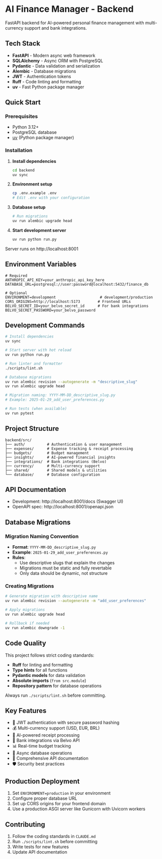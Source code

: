 # AI Finance Manager - Backend

FastAPI backend for AI-powered personal finance management with multi-currency support and bank integrations.

## Tech Stack

- **FastAPI** - Modern async web framework
- **SQLAlchemy** - Async ORM with PostgreSQL
- **Pydantic** - Data validation and serialization
- **Alembic** - Database migrations
- **JWT** - Authentication tokens
- **Ruff** - Code linting and formatting
- **uv** - Fast Python package manager

## Quick Start

### Prerequisites
- Python 3.12+
- PostgreSQL database
- [uv](https://github.com/astral-sh/uv) (Python package manager)

### Installation

1. **Install dependencies**
   ```bash
   cd backend
   uv sync
   ```

2. **Environment setup**
   ```bash
   cp .env.example .env
   # Edit .env with your configuration
   ```

3. **Database setup**
   ```bash
   # Run migrations
   uv run alembic upgrade head
   ```

4. **Start development server**
   ```bash
   uv run python run.py
   ```

Server runs on http://localhost:8001

## Environment Variables

```env
# Required
ANTHROPIC_API_KEY=your_anthropic_api_key_here
DATABASE_URL=postgresql://user:password@localhost:5432/finance_db

# Optional
ENVIRONMENT=development                    # development/production
CORS_ORIGINS=http://localhost:5173        # Frontend URLs
BELVO_SECRET_ID=your_belvo_secret_id      # For bank integrations
BELVO_SECRET_PASSWORD=your_belvo_password
```

## Development Commands

```bash
# Install dependencies
uv sync

# Start server with hot reload
uv run python run.py

# Run linter and formatter
./scripts/lint.sh

# Database migrations
uv run alembic revision --autogenerate -m "descriptive_slug"
uv run alembic upgrade head

# Migration naming: YYYY-MM-DD_descriptive_slug.py
# Example: 2025-01-29_add_user_preferences.py

# Run tests (when available)
uv run pytest
```

## Project Structure

```
backend/src/
├── auth/          # Authentication & user management
├── expenses/      # Expense tracking & receipt processing
├── budgets/       # Budget management
├── insights/      # AI-powered financial insights
├── integrations/  # Bank integrations (Belvo)
├── currency/      # Multi-currency support
├── shared/        # Shared models & utilities
└── database/      # Database configuration
```

## API Documentation

- Development: http://localhost:8001/docs (Swagger UI)
- OpenAPI spec: http://localhost:8001/openapi.json

## Database Migrations

### Migration Naming Convention
- **Format**: `YYYY-MM-DD_descriptive_slug.py`
- **Example**: `2025-01-29_add_user_preferences.py`
- **Rules**: 
  - Use descriptive slugs that explain the changes
  - Migrations must be static and fully revertable
  - Only data should be dynamic, not structure

### Creating Migrations
```bash
# Generate migration with descriptive name
uv run alembic revision --autogenerate -m "add_user_preferences"

# Apply migrations
uv run alembic upgrade head

# Rollback if needed
uv run alembic downgrade -1
```

## Code Quality

This project follows strict coding standards:

- **Ruff** for linting and formatting
- **Type hints** for all functions
- **Pydantic models** for data validation
- **Absolute imports** (`from src.module`)
- **Repository pattern** for database operations

Always run `./scripts/lint.sh` before committing.

## Key Features

- 🔐 JWT authentication with secure password hashing
- 💰 Multi-currency support (USD, EUR, BRL)
- 🤖 AI-powered receipt processing
- 🏦 Bank integrations via Belvo API
- 📊 Real-time budget tracking
- 🔄 Async database operations
- 📝 Comprehensive API documentation
- 🛡️ Security best practices

## Production Deployment

1. Set `ENVIRONMENT=production` in your environment
2. Configure proper database URL
3. Set up CORS origins for your frontend domain
4. Use a production ASGI server like Gunicorn with Uvicorn workers

## Contributing

1. Follow the coding standards in `CLAUDE.md`
2. Run `./scripts/lint.sh` before committing
3. Write tests for new features
4. Update API documentation